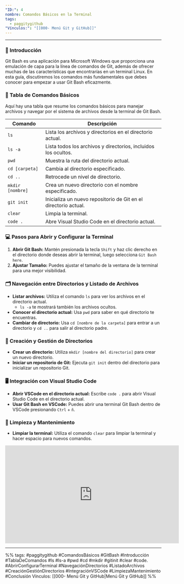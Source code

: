 ```yaml
---
"ID:": 4
nombre: Comandos Básicos en la Terminal
tags:
  - paggitygithub
"Vínculos:": "[[000- Menú Git y GitHub]]"
---
```

___
### 📖 Introducción
Git Bash es una aplicación para Microsoft Windows que proporciona una emulación de capa para la línea de comandos de Git, además de ofrecer muchas de las características que encontrarías en un terminal Linux. En esta guía, discutiremos los comandos más fundamentales que debes conocer para empezar a usar Git Bash eficazmente.

### 📝 Tabla de Comandos Básicos
Aquí hay una tabla que resume los comandos básicos para manejar archivos y navegar por el sistema de archivos desde la terminal de Git Bash.

| Comando | Descripción |
|---------|-------------|
| `ls` | Lista los archivos y directorios en el directorio actual. |
| `ls -a` | Lista todos los archivos y directorios, incluidos los ocultos. |
| `pwd` | Muestra la ruta del directorio actual. |
| `cd [carpeta]` | Cambia al directorio especificado. |
| `cd ..` | Retrocede un nivel de directorio. |
| `mkdir [nombre]` | Crea un nuevo directorio con el nombre especificado. |
| `git init` | Inicializa un nuevo repositorio de Git en el directorio actual. |
| `clear` | Limpia la terminal. |
| `code .` | Abre Visual Studio Code en el directorio actual. |

### 💻 Pasos para Abrir y Configurar la Terminal

1. **Abrir Git Bash:** Mantén presionada la tecla `Shift` y haz clic derecho en el directorio donde deseas abrir la terminal, luego selecciona `Git Bash here`.
2. **Ajustar Tamaño:** Puedes ajustar el tamaño de la ventana de la terminal para una mejor visibilidad.

### 🗂️ Navegación entre Directorios y Listado de Archivos

- **Listar archivos:** Utiliza el comando `ls` para ver los archivos en el directorio actual.
    - `ls -a` te mostrará también los archivos ocultos.
- **Conocer el directorio actual:** Usa `pwd` para saber en qué directorio te encuentras.
- **Cambiar de directorio:** Usa `cd [nombre de la carpeta]` para entrar a un directorio y `cd ..` para salir al directorio padre.

### 📁 Creación y Gestión de Directorios

- **Crear un directorio:** Utiliza `mkdir [nombre del directorio]` para crear un nuevo directorio.
- **Iniciar un repositorio de Git:** Ejecuta `git init` dentro del directorio para inicializar un repositorio Git.

### 🖥️ Integración con Visual Studio Code

- **Abrir VSCode en el directorio actual:** Escribe `code .` para abrir Visual Studio Code en el directorio actual.
- **Usar Git Bash en VSCode:** Puedes abrir una terminal Git Bash dentro de VSCode presionando `Ctrl` + `ñ`.

### 🧹 Limpieza y Mantenimiento

- **Limpiar la terminal:** Utiliza el comando `clear` para limpiar la terminal y hacer espacio para nuevos comandos.

<iframe width="560" height="315" src="https://www.youtube.com/embed/7ylE8cm3mb0?si=eAtxSo0X3yFqjeJn&amp;start=1173" title="YouTube video player" frameborder="0" allow="accelerometer; autoplay; clipboard-write; encrypted-media; gyroscope; picture-in-picture; web-share" allowfullscreen></iframe>

___
%%
tags:  #paggitygithub  #ComandosBásicos #GitBash #Introducción #TablaDeComandos #ls #ls-a #pwd #cd #mkdir #gitinit #clear #code. #AbrirConfigurarTerminal #NavegaciónDirectorios #ListadoArchivos #CreaciónGestiónDirectorios #IntegraciónVSCode #LimpiezaMantenimiento #Conclusión
Vínculos: [[000- Menú Git y GitHub|Menú Git y GitHub]]
%%


